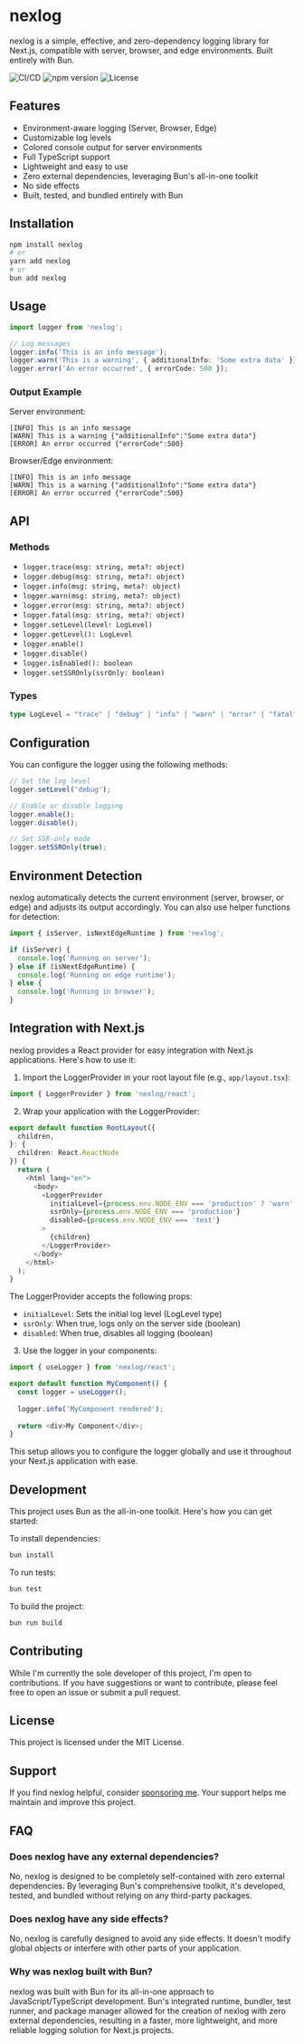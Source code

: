 # nexlog

nexlog is a simple, effective, and zero-dependency logging library for Next.js, compatible with server, browser, and edge environments. Built entirely with Bun.

![CI/CD](https://github.com/Arakiss/nexlog/actions/workflows/ci-cd.yml/badge.svg)
![npm version](https://img.shields.io/npm/v/nexlog.svg)
![License](https://img.shields.io/npm/l/nexlog.svg)

## Features

- Environment-aware logging (Server, Browser, Edge)
- Customizable log levels
- Colored console output for server environments
- Full TypeScript support
- Lightweight and easy to use
- Zero external dependencies, leveraging Bun's all-in-one toolkit
- No side effects
- Built, tested, and bundled entirely with Bun

## Installation

```bash
npm install nexlog
# or
yarn add nexlog
# or
bun add nexlog
```

## Usage

```typescript
import logger from 'nexlog';

// Log messages
logger.info('This is an info message');
logger.warn('This is a warning', { additionalInfo: 'Some extra data' });
logger.error('An error occurred', { errorCode: 500 });
```

### Output Example

Server environment:
```
[INFO] This is an info message
[WARN] This is a warning {"additionalInfo":"Some extra data"}
[ERROR] An error occurred {"errorCode":500}
```

Browser/Edge environment:
```
[INFO] This is an info message
[WARN] This is a warning {"additionalInfo":"Some extra data"}
[ERROR] An error occurred {"errorCode":500}
```

## API

### Methods

- `logger.trace(msg: string, meta?: object)`
- `logger.debug(msg: string, meta?: object)`
- `logger.info(msg: string, meta?: object)`
- `logger.warn(msg: string, meta?: object)`
- `logger.error(msg: string, meta?: object)`
- `logger.fatal(msg: string, meta?: object)`
- `logger.setLevel(level: LogLevel)`
- `logger.getLevel(): LogLevel`
- `logger.enable()`
- `logger.disable()`
- `logger.isEnabled(): boolean`
- `logger.setSSROnly(ssrOnly: boolean)`

### Types

```typescript
type LogLevel = "trace" | "debug" | "info" | "warn" | "error" | "fatal";
```

## Configuration

You can configure the logger using the following methods:

```typescript
// Set the log level
logger.setLevel('debug');

// Enable or disable logging
logger.enable();
logger.disable();

// Set SSR-only mode
logger.setSSROnly(true);
```

## Environment Detection

nexlog automatically detects the current environment (server, browser, or edge) and adjusts its output accordingly. You can also use helper functions for detection:

```typescript
import { isServer, isNextEdgeRuntime } from 'nexlog';

if (isServer) {
  console.log('Running on server');
} else if (isNextEdgeRuntime) {
  console.log('Running on edge runtime');
} else {
  console.log('Running in browser');
}
```

## Integration with Next.js

nexlog provides a React provider for easy integration with Next.js applications. Here's how to use it:

1. Import the LoggerProvider in your root layout file (e.g., `app/layout.tsx`):
```typescript
import { LoggerProvider } from 'nexlog/react';
```

2. Wrap your application with the LoggerProvider:
```typescript
export default function RootLayout({
  children,
}: {
  children: React.ReactNode
}) {
  return (
    <html lang="en">
      <body>
        <LoggerProvider
          initialLevel={process.env.NODE_ENV === 'production' ? 'warn' : 'info'}
          ssrOnly={process.env.NODE_ENV === 'production'}
          disabled={process.env.NODE_ENV === 'test'}
        >
          {children}
        </LoggerProvider>
      </body>
    </html>
  );
}
```

The LoggerProvider accepts the following props:
- `initialLevel`: Sets the initial log level (LogLevel type)
- `ssrOnly`: When true, logs only on the server side (boolean)
- `disabled`: When true, disables all logging (boolean)

3. Use the logger in your components:
```typescript
import { useLogger } from 'nexlog/react';

export default function MyComponent() {
  const logger = useLogger();
  
  logger.info('MyComponent rendered');
  
  return <div>My Component</div>;
}
```

This setup allows you to configure the logger globally and use it throughout your Next.js application with ease.

## Development

This project uses Bun as the all-in-one toolkit. Here's how you can get started:

To install dependencies:

```bash
bun install
```

To run tests:

```bash
bun test
```

To build the project:

```bash
bun run build
```

## Contributing

While I'm currently the sole developer of this project, I'm open to contributions. If you have suggestions or want to contribute, please feel free to open an issue or submit a pull request.

## License

This project is licensed under the MIT License.

## Support

If you find nexlog helpful, consider [sponsoring me](https://github.com/sponsors/Arakiss). Your support helps me maintain and improve this project.

## FAQ

### Does nexlog have any external dependencies?

No, nexlog is designed to be completely self-contained with zero external dependencies. By leveraging Bun's comprehensive toolkit, it's developed, tested, and bundled without relying on any third-party packages.

### Does nexlog have any side effects?

No, nexlog is carefully designed to avoid any side effects. It doesn't modify global objects or interfere with other parts of your application.

### Why was nexlog built with Bun?

nexlog was built with Bun for its all-in-one approach to JavaScript/TypeScript development. Bun's integrated runtime, bundler, test runner, and package manager allowed for the creation of nexlog with zero external dependencies, resulting in a faster, more lightweight, and more reliable logging solution for Next.js projects.
